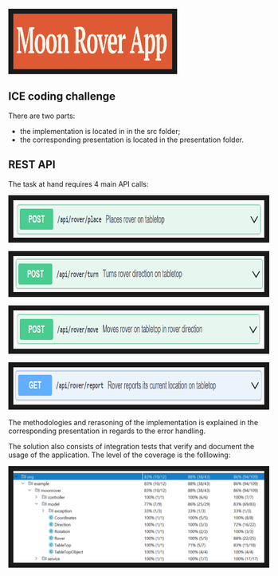 
<p align="left">
<img src="presentation/Title.PNG" width="319" height="111" border="10"/>
</p>

## ICE coding challenge

There are two parts:
- the implementation is located in in the src folder;
- the corresponding presentation is located in the presentation folder.


## REST API
The task at hand requires 4 main API calls:

<p align="left">
<img src="presentation/place.PNG" width="899" height="75" border="10"/>
</p>

<p align="left">
<img src="presentation/turn.PNG" width="887" height="72" border="10"/>
</p>


<p align="left">
<img src="presentation/move.PNG" width="903" height="77" border="10"/>
</p>

<p align="left">
<img src="presentation/report.PNG" width="890" height="75" border="10"/>
</p>

The methodologies and rerasoning of the implementation 
is explained in the corresponding presentation in regards to the error handling.

 The solution also consists of integration tests that verify and document the usage of the application. 
 The level of the coverage is the folllowing: 

<p align="left">
<img src="presentation/CodeCoverage.PNG"  border="10"/>
</p>
